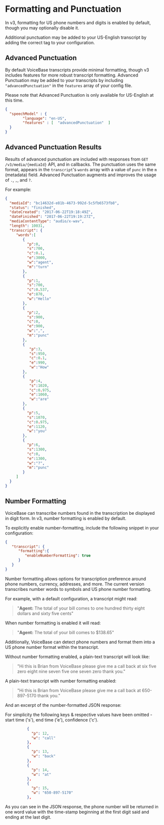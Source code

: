 # Formatting and Punctuation

In v3, formatting for US phone numbers and digits is enabled by default, though you may optionally disable it.

Additional punctuation may be added to your US-English transcript by adding the correct tag to your configuration.

## Advanced Punctuation

By default VoiceBase transcripts provide minimal formatting, though v3 includes features for more robust transcript formatting.
Advanced Punctuation may be added to your transcripts by including `"advancedPunctuation"` in the `features` array of your config file.

Please note that Advanced Punctuation is only available for US-English at this time.

```json
{
  "speechModel" : {
        "language": "en-US",
        "features" : [  "advancedPunctuation"  ]
  }
}
```
## Advanced Punctuation Results

Results of advanced punctuation are included with responses from `GET /v3/media/{mediaId}` API, and in callbacks. The punctuation uses the same format, appears in the `transcript`'s `words` array with a value of `punc` in the `m` (metadata) field. Advanced Punctuation augments and improves the usage of `.`, `,`, and `?`.

For example:

```json
{
  "mediaId": "bc14632d-e81b-4673-992d-5c5fb6573fb8",
  "status": "finished",
  "dateCreated": "2017-06-22T19:18:49Z",
  "dateFinished": "2017-06-22T19:19:27Z",
  "mediaContentType": "audio/x-wav",
  "length": 10031,
  "transcript": {
     "words":[
        {
          "p":0,
          "s":700,
          "c":0.1,
          "e":3000,
          "w":"agent",
          "m":"turn"
        },
        {
          "p":1,
          "s":700,
          "c":0.537,
          "e":870,
          "w":"Hello"
        },
        {
          "p":2,
          "s":900,
          "c":0,
          "e":900,
          "w":",",
          "m":"punc"
        },
        {
           "p":3,
           "s":950,
           "c":0.1,
           "e":990,
           "w":"How"
        },
        {
           "p":4,
           "s":1020,
           "c":0.975,
           "e":1060,
           "w":"are"
        },
        {
          "p":5,
          "s":1070,
          "c":0.975,
          "e":1120,
          "w":"you"
        },
        {
          "p":6,
          "s":1300,
          "c":0,
          "e":1300,
          "w":"?",
          "m":"punc"
        }
     ]
  }
}
```



## Number Formatting

VoiceBase can transcribe numbers found in the transcription be displayed in digit form. In v3, number formatting is enabled by default.

To explicitly enable number-formatting, include the following snippet in your configuration:

```json
{  
   "transcript": {  
      "formatting":{  
         "enableNumberFormatting": true
      }
   }
}
```

Number formatting allows options for transcription preference around phone numbers, currency, addresses, and more. The current version transcribes number words to symbols and US phone number formatting.

For example, with a default configuration, a transcript might read:

>"**Agent:** The total of your bill comes to one hundred thirty eight dollars and sixty five cents"

When number formatting is enabled it will read:

>"**Agent:** The total of your bill comes to $138.65"

Additionally, VoiceBase can detect phone numbers and format them into a US phone number format within the transcript.

Without number formatting enabled, a plain-text transcript will look like:

>"Hi this is Brian from VoiceBase please give me a call back at six five zero eight nine seven five one seven zero thank you."


A plain-text transcript with number formatting enabled:

>"Hi this is Brian from VoiceBase please give me a call back at 650-897-5170 thank you."

And an excerpt of the number-formatted JSON response:

For simplicity the following keys & respective values have been omitted - start time ('s'), end time ('e'), confidence ('c').

```json
          {
            "p": 12,
            "w": "call"
          },
          {
            "p": 13,
            "w": "back"
          },
          {
            "p": 14,
            "w": "at"
          },
          {
            "p": 15,
            "w": "650-897-5170"
          },
```
As you can see in the JSON response, the phone number will be returned in one word value with the time-stamp beginning at the first digit said and ending at the last digit.

